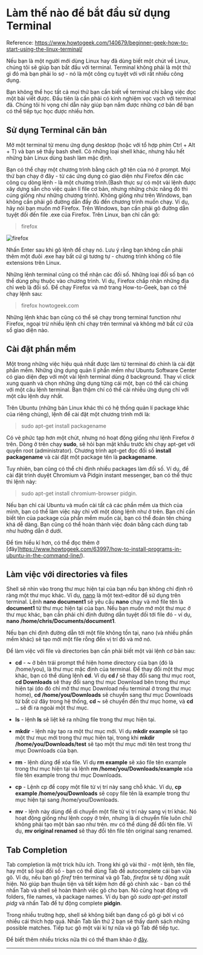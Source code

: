 # Làm thế nào để bắt đầu sử dụng Terminal

Reference: https://www.howtogeek.com/140679/beginner-geek-how-to-start-using-the-linux-terminal/

Nếu bạn là một người mới dùng Linux hay đã dùng biết một chút về Linux, chúng tôi sẽ giúp bạn bắt đầu với terminal. Terminal không phải là một thứ gì đó mà bạn phải lo sợ - nó là một công cụ tuyệt với với rất nhiều công dụng.

Bạn không thể học tất cả mọi thử bạn cần biết về terminal chỉ bằng việc đọc một bài viết được. Đầu tiên là cần phải có kinh nghiệm vọc vạch với terminal đã. Chúng tôi hi vọng chỉ dẫn này giúp bạn nắm được những cơ bản để bạn có thể tiếp tục học được nhiều hơn.

## Sử dụng Terminal căn bản

Mở một terminal từ menu ứng dụng desktop (hoặc với tổ hợp phím Ctrl + Alt + T) và bạn sẽ thấy bash shell. Có những loại shell khác, nhưng hầu hết những bản Linux dùng bash làm mặc định.

Bạn có thể chạy một chương trình bằng cách gỡ tên của nó ở prompt. Mọi thứ bạn chạy ở đây - từ các ứng dụng có giao diện như Firefox đến các công cụ dòng lệnh - là một chương trình.(Bash thực sự có một vài lệnh được xây dựng sẵn cho việc quản lí file cơ bản, nhưng những chức năng đó thì cúng giống như những chương trình). Không giống như trên Windows, bạn không cần phải gõ đường dẫn đầy đủ đến chương trình muốn chạy. Ví dụ, hãy nói bạn muốn mở Firefox. Trên Windows, bạn cần phải gõ đường dẫn tuyệt đối đến file .exe của Firefox. Trên Linux, bạn chỉ cần gõ:
> firefox

![firefox](https://www.howtogeek.com/wp-content/uploads/2013/03/xopen-firefox-from-terminal.png.pagespeed.gp+jp+jw+pj+ws+js+rj+rp+rw+ri+cp+md.ic.TWNsPZLClP.png)

Nhấn Enter sau khi gõ lệnh để chạy nó. Lưu ý rằng bạn không cần phải thêm một đuôi .exe hay bất cứ gì tương tự - chương trình không có file extensions trên Linux.

Những lệnh terminal cũng có thể nhận các đối số. Những loại đối số bạn có thể dùng phụ thuộc vào chương trình. Ví dụ, Firefox chấp nhận những địa chỉ web là đối số. Để chạy Firefox và mở trang How-to-Geek, bạn có thể chạy lệnh sau:
> firefox howtogeek.com

Những lệnh khác bạn cũng có thể sẽ chạy trong terminal function như Firefox, ngoại trừ nhiều lệnh chỉ chạy trên terminal và không mở bất cứ cửa sổ giao diện nào.

## Cài đặt phần mềm

Một trong những việc hiệu quả nhất được làm từ terminal đó chính là cài đặt phần mềm. Những ứng dụng quản lí phần mềm như Ubuntu Software Center có giao diện đẹp với một vài lệnh terminal dùng ở background. Thay vì click xung quanh và chọn những ứng dụng từng cái một, bạn có thể cài chúng với một câu lệnh terminal. Bạn thậm chí có thể cài nhiều ứng dụng chỉ với một câu lệnh duy nhất.

Trên Ubuntu (những bản Linux khác thì có hệ thống quản lí package khác của riêng chúng), lệnh để cài đặt một chương trình mới là:
> sudo apt-get install packagename

Có vẻ phức tạp hơn một chút, nhưng nó hoạt động giống như lệnh Firefox ở trên. Dòng ở trên chạy **sudo**, sẽ hỏi bạn mật khẩu trước khi chạy apt-get với quyền root (administrator). Chương trình apt-get đọc đối số **install packagename** và cài đặt một package tên là **packagename**.

Tuy nhiên, bạn cũng có thể chỉ định nhiều packages làm đối số. Ví dụ, để cài đặt trình duyệt Chromium và Pidgin instant messenger, bạn có thể thực thi lệnh này:
> sudo apt-get install chromium-browser pidgin.

Nếu bạn chỉ cài Ubuntu và muốn cài tất cả các phần mềm ưa thích của mình, bạn có thể làm việc này chỉ với một dòng lệnh như ở trên. Bạn chỉ cần biết tên của package của phần mềm muốn cài, bạn có thể đoán tên chúng khá dễ dàng. Bạn cũng có thể hoàn thành việc đoán bằng cách dùng tab như hướng dẫn ở dưới.

Để tìm hiểu kĩ hơn, có thể đọc thêm ở [đây]https://www.howtogeek.com/63997/how-to-install-programs-in-ubuntu-in-the-command-line/).

## Làm việc với directories và files

Shell sẽ nhìn vào trong thư mục hiện tại của bạn nếu bạn không chỉ định rõ ràng một thư mục khác. Ví dụ, [nano](https://www.howtogeek.com/howto/42980/the-beginners-guide-to-nano-the-linux-command-line-text-editor/) là một text-editor để sử dụng trên terminal. Lệnh **nano document1** sẽ yêu cầu **nano** chạy và mở file tên là **document1** từ thư mục hiện tại của bạn. Nếu bạn muốn mở một thư mục ở thư mục khác, bạn cần phải chỉ định đường dẫn tuyệt đối tới file đó - ví dụ, **nano /home/chris/Documents/document1**.

Nếu bạn chỉ định đường dẫn tới một file không tồn tại, nano (và nhiều phần mềm khác) sẽ tạo mới một file rỗng đến vị trí đó và mở nó.

Để làm việc với file và directories bạn cần phải biết một vài lệnh cơ bản sau:
- **cd** - **~** ở bên trái prompt thể hiện home directory của bạn (đó là /home/you), là thư mục mặc định của terminal. Để thay đổi một thư mục khác, bạn có thể dùng lệnh **cd**. Ví dụ **cd /** sẽ thay đổi sang thư mục root, **cd Downloads** sẽ thay đổi sang thư mục Download bên trong thư mục hiện tại (do đó chỉ mở thư mục Download nếu terminal ở trong thư mục home), **cd /home/you/Downloads** sẽ chuyển sang thư mục Downloads từ bất cứ đây trong hệ thống, **cd ~** sẽ chuyển đến thư mục home, và **cd ..** sẽ đi ra ngoài một thư mục.

- **ls** - lệnh **ls** sẽ liệt kê ra những file trong thư mục hiện tại.

- **mkdir** - lệnh này tạo ra một thư mục mới. Ví dụ **mkdir example** sẽ tạo một thư mục mới trong thư mục hiện tại, trong khi **mkdir /home/you/Downloads/test** sẽ tạo một thư mục mới tên test trong thư mục Downloads của bạn.

- **rm** - lệnh dùng để xóa file. Ví dụ **rm example** sẽ xáo file tên example trong thư mục hiện tại và lệnh **rm /home/you/Downloads/example** xóa file tên example trong thư mục Downloads.

- **cp** - Lệnh cp để copy một file từ vị trí này sang chỗ khác. Ví dụ, **cp example /home/you/Downloads** sẽ copy file tên là example trong thư mục hiện tại sang /home/you/Downloads.

- **mv** - lệnh này dùng để di chuyển một file từ vị trí này sang vị trí khác. Nó hoạt động giống như lệnh copy ở trên, nhưng là di chuyển file luôn chứ không phải tạo một bản sao như trên. mv có thể dùng để đổi tên file. Ví dụ, **mv original renamed** sẽ thay đổi tên file tên original sang renamed.

## Tab Completion

Tab completion là một trick hữu ích. Trong khi gõ vài thứ - một lệnh, tên file, hay một số loại đối số - bạn có thể dùng Tab để autocomplete cái bạn vừa gõ. Ví dụ, nếu bạn gõ *firef* trên terminal và gõ Tab, *firefox* sẽ tự động xuất hiện. Nó giúp bạn thuận tiện và tiết kiệm hơn để gõ chính xác - bạn có thể nhấn Tab và shell sẽ hoàn thành việc gõ cho bạn. Nó cũng hoạt động với folders, file names, và package names. Ví dụ bạn gõ *sudo apt-get install pidg* và nhấn Tab để tự động complete **pidgin**.

Trong nhiều trường hợp, shell sẽ không biết bạn đang cố gõ gì bởi vì có nhiều cái thích hợp quá. Nhấn Tab lần thứ 2 bạn sẽ thấy danh sách những possible matches. Tiếp tuc gõ một vài kí tự nữa và gõ Tab để tiếp tục.

Để biết thêm nhiều tricks nữa thì có thể tham khảo ở [đây](https://www.howtogeek.com/110150/become-a-linux-terminal-power-user-with-these-8-tricks/).

-----------------------

